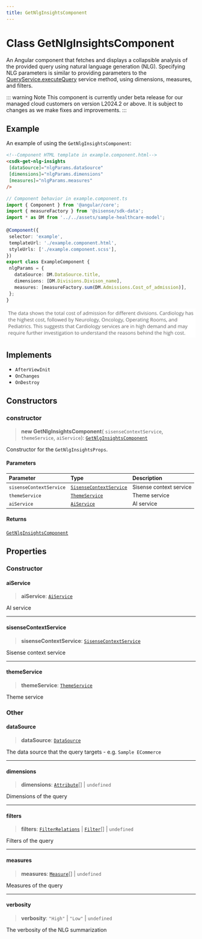 ```yaml
---
title: GetNlgInsightsComponent
---
```


# Class GetNlgInsightsComponent <Badge type="beta" text="Beta" />

An Angular component that fetches and displays a collapsible analysis of the provided query using natural language generation (NLG).
Specifying NLG parameters is similar to providing parameters to the [QueryService.executeQuery](../queries/class.QueryService.md#executequery) service method, using dimensions, measures, and filters.

::: warning Note
This component is currently under beta release for our managed cloud customers on version L2024.2 or above. It is subject to changes as we make fixes and improvements.
:::

## Example

An example of using the `GetNlgInsightsComponent`:

```html
<!--Component HTML template in example.component.html-->
<csdk-get-nlg-insights
 [dataSource]="nlgParams.dataSource"
 [dimensions]="nlgParams.dimensions"
 [measures]="nlgParams.measures"
/>
```

```ts
// Component behavior in example.component.ts
import { Component } from '@angular/core';
import { measureFactory } from '@sisense/sdk-data';
import * as DM from '../../assets/sample-healthcare-model';

@Component({
 selector: 'example',
 templateUrl: './example.component.html',
 styleUrls: ['./example.component.scss'],
})
export class ExampleComponent {
 nlgParams = {
   dataSource: DM.DataSource.title,
   dimensions: [DM.Divisions.Divison_name],
   measures: [measureFactory.sum(DM.Admissions.Cost_of_admission)],
 };
}
```

<img src="../../../img/angular-get-nlg-insights-example.png" width="700px" />

## Implements

- `AfterViewInit`
- `OnChanges`
- `OnDestroy`

## Constructors

### constructor

> **new GetNlgInsightsComponent**(
  `sisenseContextService`,
  `themeService`,
  `aiService`): [`GetNlgInsightsComponent`](class.GetNlgInsightsComponent.md)

Constructor for the `GetNlgInsightsProps`.

#### Parameters

| Parameter | Type | Description |
| :------ | :------ | :------ |
| `sisenseContextService` | [`SisenseContextService`](../contexts/class.SisenseContextService.md) | Sisense context service |
| `themeService` | [`ThemeService`](../contexts/class.ThemeService.md) | Theme service |
| `aiService` | [`AiService`](class.AiService.md) | AI service |

#### Returns

[`GetNlgInsightsComponent`](class.GetNlgInsightsComponent.md)

## Properties

### Constructor

#### aiService

> **aiService**: [`AiService`](class.AiService.md)

AI service

***

#### sisenseContextService

> **sisenseContextService**: [`SisenseContextService`](../contexts/class.SisenseContextService.md)

Sisense context service

***

#### themeService

> **themeService**: [`ThemeService`](../contexts/class.ThemeService.md)

Theme service

### Other

#### dataSource

> **dataSource**: [`DataSource`](../../sdk-data/type-aliases/type-alias.DataSource.md)

The data source that the query targets - e.g. `Sample ECommerce`

***

#### dimensions

> **dimensions**: [`Attribute`](../../sdk-data/interfaces/interface.Attribute.md)[] \| `undefined`

Dimensions of the query

***

#### filters

> **filters**: [`FilterRelations`](../../sdk-data/interfaces/interface.FilterRelations.md) \| [`Filter`](../../sdk-data/interfaces/interface.Filter.md)[] \| `undefined`

Filters of the query

***

#### measures

> **measures**: [`Measure`](../../sdk-data/interfaces/interface.Measure.md)[] \| `undefined`

Measures of the query

***

#### verbosity

> **verbosity**: `"High"` \| `"Low"` \| `undefined`

The verbosity of the NLG summarization
